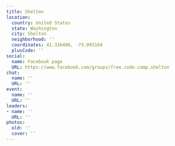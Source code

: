 ```yaml
---
title: Shelton
location:
  country: United States
  state: Washington
  city: Shelton
  neighborhood: ''
  coordinates: 41.316486, -73.093164
  plusCode: ''
social:
  name: Facebook page
  URL: https://www.facebook.com/groups/free.code.camp.shelton
chat:
  name: ''
  URL: ''
event:
  name: ''
  URL: ''
leaders:
- name: ''
  URL: ''
photos:
  old: ''
  cover: ''
---
```

